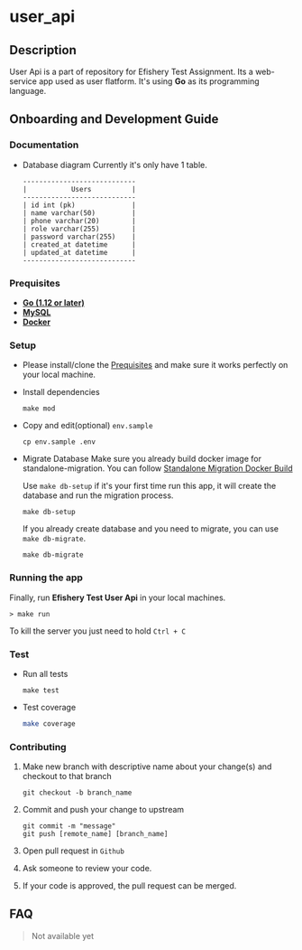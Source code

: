 # user_api

## Description

User Api is a part of repository for Efishery Test Assignment. Its a web-service app used as user flatform.  It's using **Go** as its programming language.

## Onboarding and Development Guide

### Documentation

- Database diagram
Currently it's only have 1 table.

  ```
  ----------------------------
  |           Users          |
  ----------------------------
  | id int (pk)              |
  | name varchar(50)         |
  | phone varchar(20)        |
  | role varchar(255)        |
  | password varchar(255)    |
  | created_at datetime      |
  | updated_at datetime      |
  ----------------------------

  ```

### Prequisites

* [**Go (1.12 or later)**](https://golang.org/doc/install)
* [**MySQL**](https://www.mysql.com/downloads/)
* [**Docker**](https://docs.docker.com/get-docker/)

### Setup

- Please install/clone the [Prequisites](#prequisites) and make sure it works perfectly on your local machine.

- Install dependencies

    ```
    make mod
    ```

- Copy and edit(optional) `env.sample`

    ```
    cp env.sample .env
    ```

- Migrate Database
  Make sure you already build docker image for standalone-migration. You can follow [Standalone Migration Docker Build](standalone-migration/README.md)

  Use `make db-setup` if it's your first time run this app, it will create the database and run the migration process.
    ```
    make db-setup
    ```

  If you already create database and you need to migrate, you can use `make db-migrate`.
    ```
    make db-migrate
    ```


### Running the app

Finally, run **Efishery Test User Api** in your local machines.

```
> make run
```

To kill the server you just need to hold `Ctrl + C`


### Test

- Run all tests

  ```
  make test
  ```

- Test coverage

  ```sh
  make coverage
  ```

### Contributing

1. Make new branch with descriptive name about your change(s) and checkout to that branch

   ````
   git checkout -b branch_name
   ````


2. Commit and push your change to upstream

   ````
   git commit -m "message"
   git push [remote_name] [branch_name]
   ````

3. Open pull request in `Github`

4. Ask someone to review your code.

5. If your code is approved, the pull request can be merged.

## FAQ

> Not available yet
